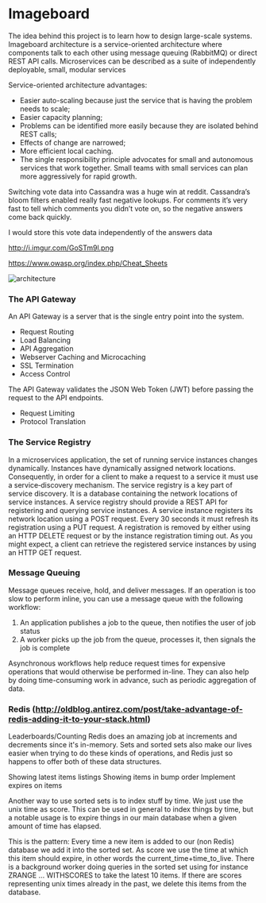 # Imageboard

The idea behind this project is to learn how to design large-scale systems.
Imageboard architecture is a service-oriented architecture where components talk to each other using message queuing (RabbitMQ) or direct REST API calls. Microservices can be described as a suite of independently deployable, small, modular services

Service-oriented architecture advantages:
* Easier auto-scaling because just the service that is having the problem needs to scale;
* Easier capacity planning;
* Problems can be identified more easily because they are isolated behind REST calls;
* Effects of change are narrowed;
* More efficient local caching.
* The single responsibility principle advocates for small and autonomous services that work together. Small teams with small services can plan more aggressively for rapid growth.

Switching vote data into Cassandra was a huge win at reddit. Cassandra’s bloom filters enabled really fast negative lookups. For comments it’s very fast to tell which comments you didn’t vote on, so the negative answers come back quickly.

I would store this vote data independently of the answers data

http://i.imgur.com/GoSTm9l.png

https://www.owasp.org/index.php/Cheat_Sheets

![architecture](http://i.imgur.com/UTSjZrm.png)

### The API Gateway
An API Gateway is a server that is the single entry point into the system.
* Request Routing
* Load Balancing
* API Aggregation
* Webserver Caching and Microcaching
* SSL Termination
* Access Control

The API Gateway validates the JSON Web Token (JWT) before passing the request to the API endpoints.
* Request Limiting
* Protocol Translation

### The Service Registry
In a microservices application, the set of running service instances changes dynamically. Instances have dynamically assigned network locations. Consequently, in order for a client to make a request to a service it must use a service‑discovery mechanism.
The service registry is a key part of service discovery. It is a database containing the network locations of service instances. A service registry should provide a REST API for registering and querying service instances. A service instance registers its network location using a POST request. Every 30 seconds it must refresh its registration using a PUT request. A registration is removed by either using an HTTP DELETE request or by the instance registration timing out. As you might expect, a client can retrieve the registered service instances by using an HTTP GET request.

### Message Queuing
Message queues receive, hold, and deliver messages. If an operation is too slow to perform inline, you can use a message queue with the following workflow:

1. An application publishes a job to the queue, then notifies the user of job status
2. A worker picks up the job from the queue, processes it, then signals the job is complete

Asynchronous workflows help reduce request times for expensive operations that would otherwise be performed in-line. They can also help by doing time-consuming work in advance, such as periodic aggregation of data.

### Redis (http://oldblog.antirez.com/post/take-advantage-of-redis-adding-it-to-your-stack.html)
Leaderboards/Counting
Redis does an amazing job at increments and decrements since it's in-memory. Sets and sorted sets also make our lives easier when trying to do these kinds of operations, and Redis just so happens to offer both of these data structures.

Showing latest items listings
Showing items in bump order
Implement expires on items

Another way to use sorted sets is to index stuff by time. We just use the unix time as score. This can be used in general to index things by time, but a notable usage is to expire things in our main database when a given amount of time has elapsed. 

This is the pattern:
Every time a new item is added to our (non Redis) database we add it into the sorted set. As score we use the time at which this item should expire, in other words the current_time+time_to_live.
There is a background worker doing queries in the sorted set using for instance ZRANGE ... WITHSCORES to take the latest 10 items. If there are scores representing unix times already in the past, we delete this items from the database.
